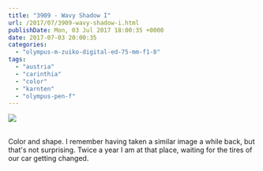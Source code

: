 ```yaml
---
title: "3909 - Wavy Shadow I"
url: /2017/07/3909-wavy-shadow-i.html
publishDate: Mon, 03 Jul 2017 18:00:35 +0000
date: 2017-07-03 20:00:35
categories: 
  - "olympus-m-zuiko-digital-ed-75-mm-f1-8"
tags: 
  - "austria"
  - "carinthia"
  - "color"
  - "karnten"
  - "olympus-pen-f"
---
```

<div class="container">
<div class="center"><a target="_blank" href="https://d25zfm9zpd7gm5.cloudfront.net/1200x1200/2016/20161031_160800_lr.jpg"><img class="webfeedsFeaturedVisual" src="https://d25zfm9zpd7gm5.cloudfront.net/0600x0600/2016/20161031_160800_lr.jpg" /></a></div>
</div>
<br />

Color and shape. I remember having taken a similar image a while back, but that's not surprising. Twice a year I am at that place, waiting for the tires of our car getting changed. 
